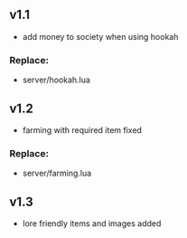 ## v1.1
- add money to society when using hookah
### Replace:
- server/hookah.lua

## v1.2
- farming with required item fixed
### Replace:
- server/farming.lua

## v1.3
- lore friendly items and images added

